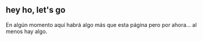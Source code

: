 ## hey ho, let's go

En algún momento aquí habrá algo más que esta página pero por ahora... al menos hay algo. 


